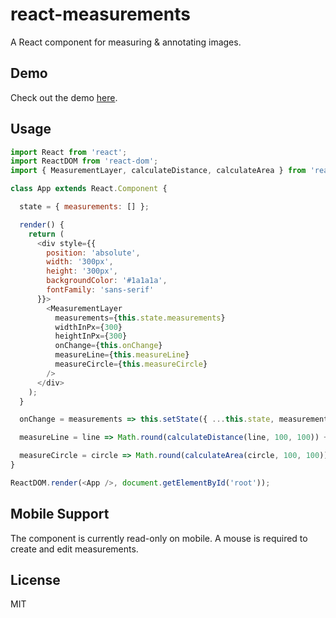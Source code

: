 # react-measurements
A React component for measuring &amp; annotating images.

## Demo

Check out the demo [here](https://rmfisher.github.io/react-measurements).

## Usage

```javascript
import React from 'react';
import ReactDOM from 'react-dom';
import { MeasurementLayer, calculateDistance, calculateArea } from 'react-measurements';

class App extends React.Component {

  state = { measurements: [] };

  render() {
    return (
      <div style={{
        position: 'absolute',
        width: '300px',
        height: '300px',
        backgroundColor: '#1a1a1a',
        fontFamily: 'sans-serif'
      }}>
        <MeasurementLayer
          measurements={this.state.measurements}
          widthInPx={300}
          heightInPx={300}
          onChange={this.onChange}
          measureLine={this.measureLine}
          measureCircle={this.measureCircle}
        />
      </div>
    );
  }

  onChange = measurements => this.setState({ ...this.state, measurements });

  measureLine = line => Math.round(calculateDistance(line, 100, 100)) + ' mm';

  measureCircle = circle => Math.round(calculateArea(circle, 100, 100)) + ' mm²';
}

ReactDOM.render(<App />, document.getElementById('root'));
```

## Mobile Support

The component is currently read-only on mobile. A mouse is required to create and edit measurements.

## License

MIT
